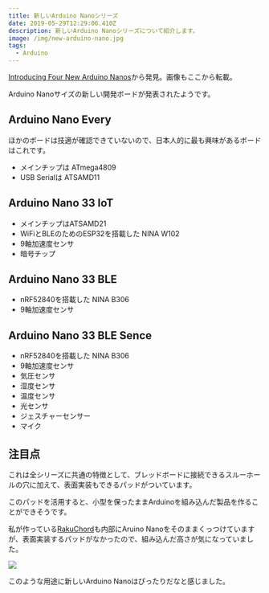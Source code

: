 ```yaml
---
title: 新しいArduino Nanoシリーズ
date: 2019-05-29T12:29:06.410Z
description: 新しいArduino Nanoシリーズについて紹介します。
image: /img/new-arduino-nano.jpg
tags:
  - Arduino
---
```

[Introducing Four New Arduino Nanos](https://blog.hackster.io/introducing-four-new-arduino-nanos-869b8abbccb4)から発見。画像もここから転載。

Arduino Nanoサイズの新しい開発ボードが発表されたようです。

## Arduino Nano Every

ほかのボードは技適が確認できていないので、日本人的に最も興味があるボードはこれです。

* メインチップは ATmega4809
* USB Serialは ATSAMD11

## Arduino Nano 33 IoT

* メインチップはATSAMD21
* WiFiとBLEのためのESP32を搭載した NINA W102
* 9軸加速度センサ
* 暗号チップ

## Arduino Nano 33 BLE

* nRF52840を搭載した NINA B306
* 9軸加速度センサ

## Arduino Nano 33 BLE Sence

* nRF52840を搭載した NINA B306
* 9軸加速度センサ
* 気圧センサ
* 湿度センサ
* 温度センサ
* 光センサ
* ジェスチャーセンサー
* マイク

## 注目点

これは全シリーズに共通の特徴として、ブレッドボードに接続できるスルーホールの穴に加えて、表面実装もできるパッドがついています。

このパッドを活用すると、小型を保ったままArduinoを組み込んだ製品を作ることができそうです。

私が作っている[RakuChord](https://inajob.github.io/rakuchord/)も内部にAruino Nanoをそのままくっつけていますが、表面実装するパッドがなかったので、組み込んだ高さが気になっていました。

![](/img/arduino-nano-mount.jpg)

このような用途に新しいArduino Nanoはぴったりだなと感じました。
